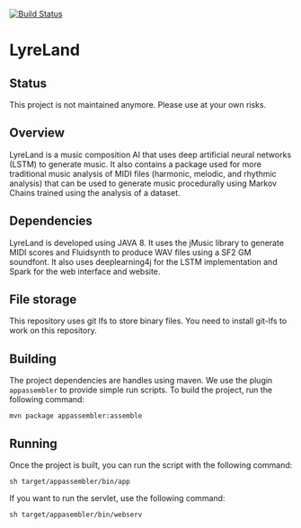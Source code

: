 [![Build Status](https://travis-ci.org/paveyry/LyreLand.svg?branch=master)](https://travis-ci.org/paveyry/LyreLand)

LyreLand
========

Status
------

This project is not maintained anymore. Please use at your own risks.

Overview
--------

LyreLand is a music composition AI that uses deep artificial neural networks (LSTM) to generate music.
It also contains a package used for more traditional music analysis of MIDI files (harmonic, melodic, and rhythmic analysis) that can be used to generate music procedurally using Markov Chains trained using the analysis of a dataset.

Dependencies
------------

LyreLand is developed using JAVA 8. It uses the jMusic library to generate
MIDI scores and Fluidsynth to produce WAV files using a SF2 GM soundfont.
It also uses deeplearning4j for the LSTM implementation and Spark for the web interface and website.

File storage
------------

This repository uses git lfs to store binary files. You need to install git-lfs
to work on this repository.

Building
--------

The project dependencies are handles using maven. We use the plugin
`appassembler` to provide simple run scripts.
To build the project, run the following command:

```
mvn package appassembler:assemble
```

Running
-------

Once the project is built, you can run the script with the following command:

```
sh target/appassembler/bin/app
```

If you want to run the servlet, use the following command:

```
sh target/appasembler/bin/webserv
```

